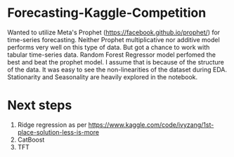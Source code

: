 # Forecasting-Kaggle-Competition

Wanted to utilize Meta's Prophet (https://facebook.github.io/prophet/) for time-series forecasting. Neither Prophet multiplicative nor additive model performs very well on this type of data. But got a chance to work with tabular time-series data. Random Forest Regressor model perfomed the best and beat the prophet model. I assume that is because of the structure of the data. It was easy to see the non-linearities of the dataset during EDA. Stationarity and Seasonality are heavily explored in the notebook. 

# Next steps
1) Ridge regression as per https://www.kaggle.com/code/ivyzang/1st-place-solution-less-is-more
2) CatBoost
3) TFT
   
